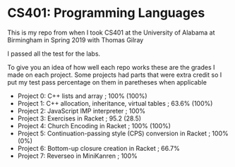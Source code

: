 # CS401: Programming Languages
This is my repo from when I took CS401 at the University of Alabama at Birmingham in Spring 2019 with Thomas Gilray

I passed all the test for the labs. 

To give you an idea of how well each repo works these are the grades I made on each project. 
Some projects had parts that were extra credit so I put my test pass percentage on them in paretheses when applicable

* Project 0: C++ lists and array ; 100% (100%)
* Project 1: C++ allocation, inheritance, virtual tables ; 63.6% (100%)
* Project 2: JavaScript IMP interpreter ; 100%
* Project 3: Exercises in Racket ; 95.2 (28.5)
* Project 4: Church Encoding in Racket ; 100% (100%)
* Project 5: Continuation-passing style (CPS) conversion in Racket ; 100% (0%)
* Project 6: Bottom-up closure creation in Racket ; 66.7%
* Project 7: Reverseo in MiniKanren ; 100%
